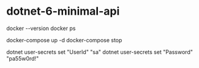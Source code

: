 # dotnet-6-minimal-api

docker --version
docker ps

docker-compose up -d
docker-compose stop

dotnet user-secrets set "UserId" "sa"
dotnet user-secrets set "Password" "pa55w0rd!"
